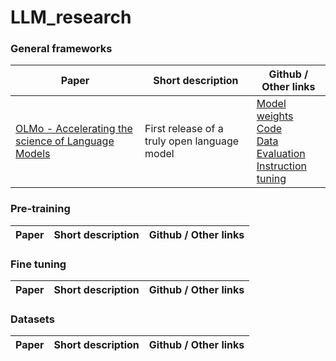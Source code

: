 # LLM_research

### General frameworks
Paper | Short description | Github / Other links  
-- | -- | --
[OLMo - Accelerating the science of Language Models](https://arxiv.org/pdf/2402.00838v2.pdf) | First release of a truly open language model | [Model weights](https://huggingface.co/allenai/OLMo-7B) <br> [Code](https://github.com/allenai/OLMo) <br> [Data](https://huggingface.co/datasets/allenai/dolma) <br> [Evaluation](https://github.com/allenai/OLMo-Eval) <br> [Instruction tuning](https://github.com/allenai/open-instruct)

### Pre-training  
Paper | Short description | Github / Other links  
-- | -- | --  
### Fine tuning  
Paper | Short description | Github / Other links  
-- | -- | --  
### Datasets  
Paper | Short description | Github / Other links  
-- | -- | --  
